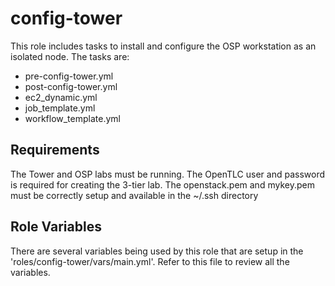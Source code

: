 config-tower
============

This role includes tasks to install and configure the OSP workstation as an isolated node. The tasks are:
- pre-config-tower.yml
- post-config-tower.yml
- ec2_dynamic.yml
- job_template.yml
- workflow_template.yml

Requirements
------------

The Tower and OSP labs must be running. The OpenTLC user and password is required for creating the 3-tier lab. The openstack.pem and mykey.pem must be correctly setup and available in the ~/.ssh directory

Role Variables
--------------

There are several variables being used by this role that are setup in the 'roles/config-tower/vars/main.yml'. Refer to this file to review all the variables.
